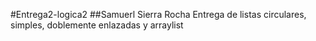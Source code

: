 #Entrega2-logica2
##Samuerl Sierra Rocha
Entrega de listas circulares, simples, doblemente enlazadas y arraylist
